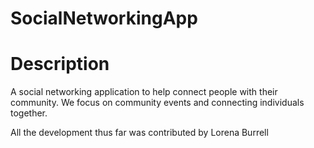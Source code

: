 # SocialNetworkingApp

# Description
A social networking application to help connect people with their community. We focus on community events and connecting individuals together.

All the development thus far was contributed by Lorena Burrell